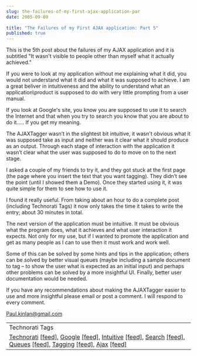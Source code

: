 ```yaml
---
slug: the-failures-of-my-first-ajax-application-par
date: 2005-09-09
 
title: "The Failures of my First AJAX application: Part 5"
published: true
---
```

This is the 5th post about the failures of my AJAX application and it is subtitled "It wasn't visible to people other than myself what it actually achieved."<p />If you were to look at my application without me explaining what it did, you would not understand what it did and what it was supposed to achieve. I am a great beliver in intuitiveness and the ability to understand what an application\product is supposed to do with very little prompting from a user manual.<p />If you look at Google's site, you know you are supposed to use it to search the Internet and that when you try to search you know that you are about to do it….. If you get my meaning.<p />The AJAXTagger wasn’t in the slightest bit intuitive, it wasn't obvious what it was supposed take as input and neither was it clear what it should produce as an output. Through each stage of interaction with the application it wasn’t clear what the user was supposed to do to move on to the next stage.<p />I asked a couple of my friends to try it, and they got stuck at the first page (the page where you insert the text that you want tagging). They didn’t see the point (until I showed them a Demo). Once they started using it, it was quite simple for them to see how to use it.<p />I found it really useful. From taking about an hour to do a complete post (including Technorati Tags) it now only takes the time it takes to write the entry; about 30 minutes in total.<p />The next version of the application must be intuitive. It must be obvious what the program does, what it achieves and what user interaction it expects. Not only for my use, but if I wanted to promote the application and get as many people as I can to use then it must work and work well.<p />Some of this can be solved by some hints and tips in the application; others can be solved by better visual queues (maybe including a sample document to tag – to show the user what is expected as an initial input) and perhaps other problems can be solved by a more insightful UI. Finally, better user documentation would be needed.<p />If you have any recommendations about making the AJAXTagger easier to use and more insightful please email or post a comment. I will respond to every comment.<p /><a href="mailto:Paul.kinlan@gmail.com">Paul.kinlan@gmail.com</a><p /><table class="TechnoratiHead TagHeader">
<tr><td>Technorati Tags</td></tr>
<tr class="Technorati"><td>
<a href="https://paul.kinlan.me/tags/Technorati" class="Tag" rel="tag">Technorati</a> <a href="http://feeds.technorati.com/feed/posts/tag/Technorati" class="Tag">[feed]</a>, <a href="https://paul.kinlan.me/tags/Google" class="Tag" rel="tag">Google</a> <a href="http://feeds.technorati.com/feed/posts/tag/Google" class="Tag">[feed]</a>, <a href="https://paul.kinlan.me/tags/Intuitive" class="Tag" rel="tag">Intuitive</a> <a href="http://feeds.technorati.com/feed/posts/tag/Intuitive" class="Tag">[feed]</a>, <a href="https://paul.kinlan.me/tags/Search" class="Tag" rel="tag">Search</a> <a href="http://feeds.technorati.com/feed/posts/tag/Search" class="Tag">[feed]</a>, <a href="https://paul.kinlan.me/tags/Queues" class="Tag" rel="tag">Queues</a> <a href="http://feeds.technorati.com/feed/posts/tag/Queues" class="Tag">[feed]</a>, <a href="https://paul.kinlan.me/tags/Tagging" class="Tag" rel="tag">Tagging</a> <a href="http://feeds.technorati.com/feed/posts/tag/Tagging" class="Tag">[feed]</a>, <a href="https://paul.kinlan.me/tags/Ajax" class="Tag" rel="tag">Ajax</a> <a href="http://feeds.technorati.com/feed/posts/tag/Ajax" class="Tag">[feed]</a>
</td></tr>
</table><div class="blogger-post-footer"><img class="posterous_download_image" src="https://blogger.googleusercontent.com/tracker/8109338-112630814832624619?l=www.kinlan.co.uk%2Findex.html" height="1" alt="" width="1" /></div>

